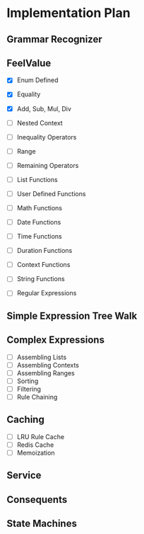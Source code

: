 # Implementation Plan

## Grammar Recognizer

## FeelValue

 - [x] Enum Defined
 - [x] Equality
 - [x] Add, Sub, Mul, Div
 - [ ] Nested Context
 - [ ] Inequality Operators
 - [ ] Range
 - [ ] Remaining Operators
 - [ ] List Functions
 - [ ] User Defined Functions
 - [ ] Math Functions
 - [ ] Date Functions
 - [ ] Time Functions
 - [ ] Duration Functions
 - [ ] Context Functions
 - [ ] String Functions
 - [ ] Regular Expressions
  


## Simple Expression Tree Walk

## Complex Expressions

 - [ ] Assembling Lists
 - [ ] Assembling Contexts
 - [ ] Assembling Ranges
 - [ ] Sorting
 - [ ] Filtering
 - [ ] Rule Chaining

## Caching

 - [ ] LRU Rule Cache
 - [ ] Redis Cache
 - [ ] Memoization

## Service


## Consequents


## State Machines






